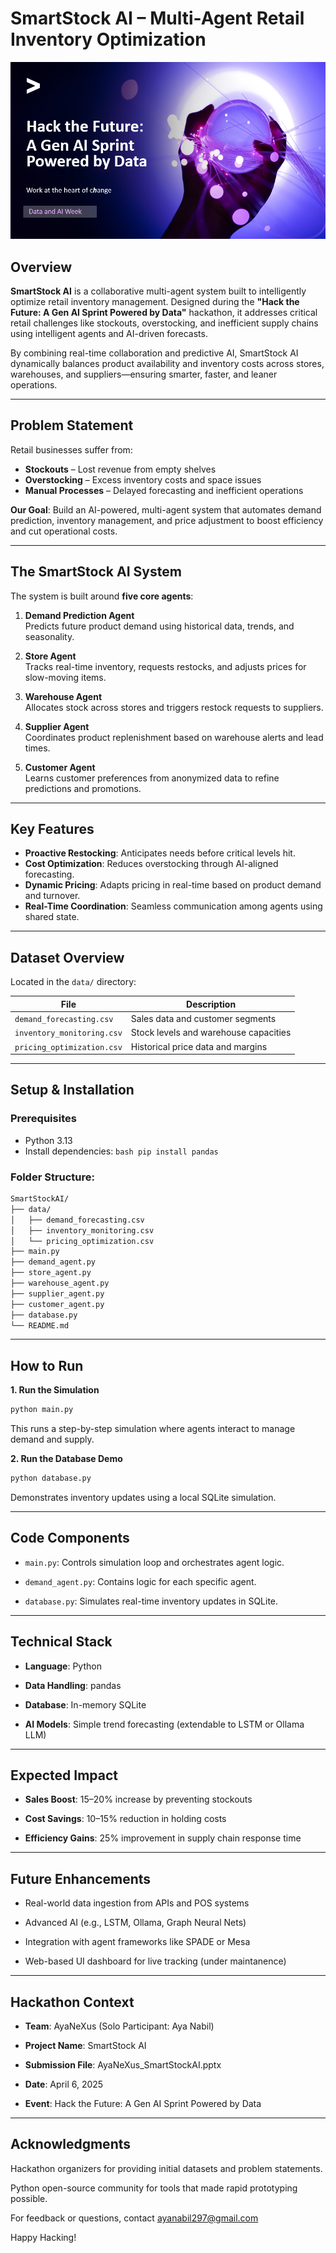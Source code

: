# SmartStock AI – Multi-Agent Retail Inventory Optimization

![Hackathon Banner](img/image.png)

## Overview
**SmartStock AI** is a collaborative multi-agent system built to intelligently optimize retail inventory management. Designed during the **"Hack the Future: A Gen AI Sprint Powered by Data"** hackathon, it addresses critical retail challenges like stockouts, overstocking, and inefficient supply chains using intelligent agents and AI-driven forecasts.

By combining real-time collaboration and predictive AI, SmartStock AI dynamically balances product availability and inventory costs across stores, warehouses, and suppliers—ensuring smarter, faster, and leaner operations.

---

## Problem Statement
Retail businesses suffer from:

- **Stockouts** – Lost revenue from empty shelves 
- **Overstocking** – Excess inventory costs and space issues 
- **Manual Processes** – Delayed forecasting and inefficient operations 

**Our Goal**: Build an AI-powered, multi-agent system that automates demand prediction, inventory management, and price adjustment to boost efficiency and cut operational costs.

---

## The SmartStock AI System

The system is built around **five core agents**:

1. **Demand Prediction Agent**  
   Predicts future product demand using historical data, trends, and seasonality.

2. **Store Agent**  
   Tracks real-time inventory, requests restocks, and adjusts prices for slow-moving items.

3. **Warehouse Agent**  
   Allocates stock across stores and triggers restock requests to suppliers.

4. **Supplier Agent**  
   Coordinates product replenishment based on warehouse alerts and lead times.

5. **Customer Agent**  
   Learns customer preferences from anonymized data to refine predictions and promotions.

---

## Key Features

- **Proactive Restocking**: Anticipates needs before critical levels hit.  
- **Cost Optimization**: Reduces overstocking through AI-aligned forecasting.  
- **Dynamic Pricing**: Adapts pricing in real-time based on product demand and turnover.  
- **Real-Time Coordination**: Seamless communication among agents using shared state.

---

## Dataset Overview

Located in the `data/` directory:

| File | Description |
|------|-------------|
| `demand_forecasting.csv` | Sales data and customer segments |
| `inventory_monitoring.csv` | Stock levels and warehouse capacities |
| `pricing_optimization.csv` | Historical price data and margins |

---

## Setup & Installation

### Prerequisites
- Python 3.13 
- Install dependencies: ```bash
pip install pandas ```  

### Folder Structure:
```bash
SmartStockAI/
├── data/
│   ├── demand_forecasting.csv
│   ├── inventory_monitoring.csv
│   └── pricing_optimization.csv
├── main.py
├── demand_agent.py
├── store_agent.py
├── warehouse_agent.py
├── supplier_agent.py
├── customer_agent.py
├── database.py
└── README.md
```
---
## How to Run
**1. Run the Simulation**
```bash
python main.py
```
This runs a step-by-step simulation where agents interact to manage demand and supply.

**2. Run the Database Demo**
```bash
python database.py
```
Demonstrates inventory updates using a local SQLite simulation.

---
## Code Components
- `main.py`: Controls simulation loop and orchestrates agent logic.

* `demand_agent.py`: Contains logic for each specific agent.

* `database.py`: Simulates real-time inventory updates in SQLite.
---
## Technical Stack
* **Language**: Python

* **Data Handling**: pandas

* **Database**: In-memory SQLite

* **AI Models**: Simple trend forecasting (extendable to LSTM or Ollama LLM)
---
## Expected Impact
* **Sales Boost**: 15–20% increase by preventing stockouts

* **Cost Savings**: 10–15% reduction in holding costs

* **Efficiency Gains**: 25% improvement in supply chain response time
---
## Future Enhancements
* Real-world data ingestion from APIs and POS systems

* Advanced AI (e.g., LSTM, Ollama, Graph Neural Nets)

* Integration with agent frameworks like SPADE or Mesa

* Web-based UI dashboard for live tracking (under maintanence)
---
## Hackathon Context
* **Team**: AyaNeXus (Solo Participant: Aya Nabil)

* **Project Name**: SmartStock AI

* **Submission File**: AyaNeXus_SmartStockAI.pptx

* **Date**: April 6, 2025

* **Event**: Hack the Future: A Gen AI Sprint Powered by Data
---
## Acknowledgments
Hackathon organizers for providing initial datasets and problem statements.

Python open-source community for tools that made rapid prototyping possible.

For feedback or questions, contact ayanabil297@gmail.com

Happy Hacking!

